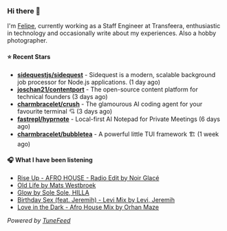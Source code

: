 ### Hi there 👋

I'm [Felipe](https://felipevm.com), currently working as a Staff Engineer at Transfeera, enthusiastic in technology and occasionally write about my experiences. Also a hobby photographer.

#### ⭐ Recent Stars
- **[sidequestjs/sidequest](https://github.com/sidequestjs/sidequest)** - Sidequest is a modern, scalable background job processor for Node.js applications. (1 day ago)
- **[joschan21/contentport](https://github.com/joschan21/contentport)** - The open-source content platform for technical founders (3 days ago)
- **[charmbracelet/crush](https://github.com/charmbracelet/crush)** - The glamourous AI coding agent for your favourite terminal 💘 (3 days ago)
- **[fastrepl/hyprnote](https://github.com/fastrepl/hyprnote)** - Local-first AI Notepad for Private Meetings (6 days ago)
- **[charmbracelet/bubbletea](https://github.com/charmbracelet/bubbletea)** - A powerful little TUI framework 🏗 (1 week ago)

#### 🎧 What I have been listening
- [Rise Up - AFRO HOUSE - Radio Edit by Noir Glacé](https://open.spotify.com/track/6kh4OkxFqMVaqS9MXH3zXA)
- [Old Life by Mats Westbroek](https://open.spotify.com/track/0zDd81VI35l7iRj1fUvadx)
- [Glow by Sole Sole, HILLA](https://open.spotify.com/track/3neHFjjdDq19vMZdaoJ5jt)
- [Birthday Sex (feat. Jeremih) - Levi Mix by Levi, Jeremih](https://open.spotify.com/track/334RaRoiRG89vt0LCEZ6L0)
- [Love in the Dark - Afro House Mix by Orhan Maze](https://open.spotify.com/track/2fzOQzxJfM0lohsaf763dY)

_Powered by [TuneFeed](https://tunefeed.app?ref=github.com)_
